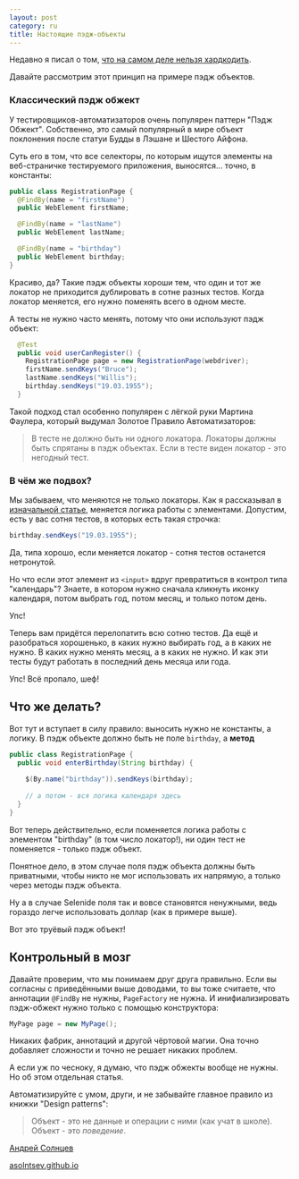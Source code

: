```yaml
---
layout: post
category: ru
title: Настоящие пэдж-объекты
---
```


Недавно я писал о том, [что на самом деле нельзя хардкодить](/2016/07/08/what-is-hardcode/). 

Давайте рассмотрим этот принцип на примере пэдж объектов. 

<!--more-->

### Классический пэдж обжект

У тестировщиков-автоматизаторов очень популярен паттерн "Пэдж Обжект". 
Собственно, это самый популярный в мире объект поклонения после статуи Будды в Лэшане и Шестого Айфона.

Суть его в том, что все селекторы, по которым ищутся элементы на веб-страничке тестируемого приложения,
выносятся... точно, в константы:

```java
public class RegistrationPage {
  @FindBy(name = "firstName")
  public WebElement firstName;

  @FindBy(name = "lastName")
  public WebElement lastName;

  @FindBy(name = "birthday")
  public WebElement birthday;
}
```

Красиво, да?
Такие пэдж объекты хороши тем, что один и тот же локатор не приходится дублировать в сотне разных тестов. 
Когда локатор меняется, его нужно поменять всего в одном месте.

А тесты не нужно часто менять, потому что они используют пэдж объект:

```java
  @Test
  public void userCanRegister() {
    RegistrationPage page = new RegistrationPage(webdriver);
    firstName.sendKeys("Bruce");
    lastName.sendKeys("Willis");
    birthday.sendKeys("19.03.1955");
  }
```

Такой подход стал особенно популярен с лёгкой руки Мартина Фаулера, 
который выдумал Золотое Правило Автоматизаторов:

> В тесте не должно быть ни одного локатора. Локаторы должны быть спрятаны в пэдж объектах. 
> Если в тесте виден локатор - это негодный тест.

### В чём же подвох?

Мы забываем, что меняются не только локаторы. 
Как я рассказывал в [изначальной статье](/2016/07/08/what-is-hardcode/), меняется логика работы с элементами. 
Допустим, есть у вас сотня тестов, в которых есть такая строчка:

```java
birthday.sendKeys("19.03.1955");
```

Да, типа хорошо, если меняется локатор - сотня тестов останется нетронутой.

Но что если этот элемент из `<input>` вдруг превратиться в контрол типа "календарь"? 
Знаете, в котором нужно сначала кликнуть иконку календаря, потом выбрать год, потом месяц, и только потом день.
 
Упс!

Теперь вам придётся перелопатить всю сотню тестов. 
Да ещё и разобраться хорошенько, в каких нужно выбирать год, а в каких не нужно. 
В каких нужно менять месяц, а в каких не нужно. И как эти тесты будут работать в последний день месяца или года.

Упс!
Всё пропало, шеф!

## Что же делать?

Вот тут и вступает в силу правило: выносить нужно не константы, а логику.
В пэдж объекте должно быть не поле `birthday`, а **метод**

```java
public class RegistrationPage {
  public void enterBirthday(String birthday) {
  
    $(By.name("birthday")).sendKeys(birthday);
  
    // а потом - вся логика календаря здесь
  }
}
```

Вот теперь действительно, если поменяется логика работы с элементом "birthday" (в том число локатор!), 
ни один тест не поменяется - только пэдж объект.  

Понятное дело, в этом случае поля пэдж объекта должны быть приватными, чтобы
никто не мог использовать их напрямую, а только через методы пэдж объекта.

Ну а в случае Selenide поля так и вовсе становятся ненужными, ведь 
гораздо легче использовать доллар (как в примере выше).

Вот это труёвый пэдж объект!

## Контрольный в мозг

Давайте проверим, что мы понимаем друг друга правильно.
Если вы согласны с приведёнными выше доводами, то вы тоже считаете, что аннотации `@FindBy` не нужны, `PageFactory` не нужна.
И инифиализировать пэдж-обжект нужно только с помощью конструктора:

```java
MyPage page = new MyPage();
```

Никаких фабрик, аннотаций и другой чёртовой магии.
Она точно добавляет сложности и точно не решает никаких проблем. 

А если уж по чесноку, я думаю, что пэдж обжекты вообще не нужны. Но об этом отдельная статья. 

 
Автоматизируйте с умом, други, и не забывайте главное правило из книжки "Design patterns":

> Объект - это не данные и операции с ними (как учат в школе).<br/>
> Объект - это _поведение_.

[Андрей Солнцев](https://twitter.com/asolntsev) 

[asolntsev.github.io](https://asolntsev.github.io/ru)
